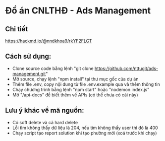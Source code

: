 # Đồ án CNLTHĐ - Ads Management

## Chi tiết

https://hackmd.io/@nndkhoa9/rkYF2FLGT

## Cách sử dụng:

-   Clone source code bằng lệnh "git clone https://github.com/nttugit/ads-management.git"
-   Mở source, chạy lệnh "npm install" tại thư mục gốc của dự án
-   Thêm file .env, copy nội dung từ file .env.example qua và thêm thông tin
-   Chạy chương trình bằng lệnh "npm start" hoặc "nodemon index.js"
-   Mở "/api-docs" để biết thêm về APIs (có thể chưa có cái này)

## Lưu ý khác về mã nguồn:

-   Có soft delete và cả hard delete
-   Lỗi tìm không thấy dữ liệu là 204, nếu tìm không thấy user thì đó là 400
-   Chạy script tạo report solution khi tạo phường mới (xoá trước khi chạy)
